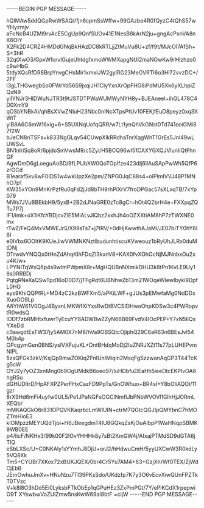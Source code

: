 -----BEGIN PGP MESSAGE-----

hQIMAw5ddQGpRwWSAQ//fjn6cpmSsWffw+99GAzbe4R0fQyzC4tQhS57wYHyzmjv
aFoNcB4UZMl9rvAcE5CgUp9QnfSUOv41E1NesB8kArN2ju+gngAcPxnVA8nK6OIY
X2Fk2D4CRZ4HMDdGNqBkHAzDC8kRTLjjZtMuVu8U+zf/f9t/MJcOI7AfSh+S+3hR
32qtXwO3/GpxWfcrvIGujeUhtdgfxmoWWMXapgNUl2maNOwKw9rHlzhzo0c9wHbG
5tdyXQsRfDR8BrpYnvgCHsMir1xmxIJW2gylRG23MeGVRTI6o3Hl72vvzDC+/2FF
l3gLTHGwegbSo0FWrYd56S9jxqiJH1ClyYxnXrOpFHG8iPdMU5Xk6yXLhpiZQxN9
ylIYNJr3HlDWuNJTR3t9tJSTDTPWaWUMWyNYH8y+BJEAneel+ihGL478C4D0XmY9
qOSbYNBkAi/qhBsXVwZNluH23Nbc0nlNcXTpsPtUv10FEKjfEuD8peyz0xq3XWiT
yiB8A6C6mW16xig+6+S5UXNqUofqQRR/w7Lt1ynQhVkGNst0Td741ooiGMi87f2W
bJeCN8riTSFs+k833NgGLqv54CUwpXlkRRdhaTnrXqgWhT1GrEs5Jnl49wLUWSvL
BN1nIriSq8oR/6pjdoSmVwsM9/c5Zyi/H5BCQ96wl51CAXYGXQJVlunIiQtFhnGF
AgwDmD6gLoeguAoBD/9fLPUbXW0QoTOpIfze423dIj6llAuSApPwWh5QfP6zrOCd
B1earaf5kv8wF0IDS1w4wkUpzXe2pm/ZNPG0JqC88s4+oiPImIVVJ48P1MNhO7p1
KW35xYOn9MnKrPzfRu0qFd2jJd8bTH9rhPiXrV7froDPGac57sXLxqTB/7xYp079
MWs7JVuBBEkbH9/5yxB+2B2dJNaGRE0zTc8gCr+hOt4Q2brH4e+FXXpqZQTu7P7j
IF1/imk+oX1iKfcYBDjcvZlE5MiALvJlQbz2xxhJh4oOZXXtiAM8hP7zTWXNE0mx
rTwZ/FeQ4MxVMWEJrS/X99sTs7+j7tRV/+0dHjKwwthAJaMi/JE07biTY0hY6I8I
e0lVbx6OOItK9KUeJiwVWMNKNztlbudunhtiscuKVweouz1bRyUhJLRx0duMtDNj
DTrwdvYNQQx0tHnZdAhqKIhFDqZl3kxnV8+KAX0fvXOhOcNjMJNnbxOu2xu4K/w+
LPYNITqWxQ6p4s9wlmPWpmX8r+MgHQUBnNXmikDHU3k8tPn1KvLE9Uy18s0RRBDj
PqtgRNeXaQSwTpd16oD0D7/jTFgRdt6UBNhwZb13m21WOqeWIewIbyki9DpfL0HG
eys9KhiQQPfRL+MD4zC2kzBWFXm5/aPKiLWF+gJUs3pEMwfaMg0NdDDxXuoOO9Lp
AfiYhW61V0OgJ4ByxnLMKWfXiYxsRwDtBVCSIDHwoOhpKDSw3c4PWRopvtR0wdsQ
IODf7zbRMHtxfuwrTyEcuYY8ADWBwZZyN66B69FvdV4IOcPEP+Y7xN5IiQsYXeDd
c0awgdtEsTW37jy5AM0X7nM8/hVa9OBSQtcOjIphQ29C6aR63n6BEsJvl54M0h4p
OPcgymGen0BNS/ysIVXFujuKL+DntBHdqMoDj2IuZNRJXZt11s77pLUHEPvmNlPL
5zsQFGk3zkV/KsjQp9mwZOKiqZFnIUnIMiqin2MsqFgSzzwanAqGP3T44TcKg5cW
OYJ2y7yOZ3xnMng0b9OgUMdkB6oeo97/luHDbfuDEaHh5ieeDtcEKPlvOA6hgRSu
dGHUDltrD/HpAFXPZPerFHxCazFD9PpTs/GnOWhuo+BR4sI+Y8bOliAQOI/11gzr
8rX9Hd6mFi4uyfw0UL5/Pe1JPaNGFsOGCINmflJbFNbWVOVl1GlhHjJORmLXEQb/
mMKAQGkO6r831OPQVKKaqrbcLmWIUIN+ctrM7QGtcQGJIpQMYbnC7hMOZTmHioE3
kIOMpzzMEYUQdTjoi+H6JBeegdmT4lU8GQkqZsKjOuAIbpP1WaHNqpSBMK9WB0EE
p4/IicF/NKHx3/99k00F2IOvYHHHk8y7sBt2KmGW4j/AIxajPTMdSD9dGTA6jTlQ
eSbLXSc/U+C0NKAly1sYYmhJ8DjU+orJ2/hHdwuCmH/5yyUXCwW3R0kdLy5VQ8Xk
Tm5+CYUBr7XKox72xBUKJQEX/0br4Cr5Yu7AM4+83+GzjXh/Wf0TEX/ZjWdCjEbB
JEmOwhuJmXv+HNuNzu7TI39PKsSdo/UKdzfp7K7y3O6vEcvXiwQUnFPZTkT0TVzc
V+k8l8O3hDd5Ei0LyksbFTkObEp1qGPuHEz3ZxPmPGt/7Y/ePlKCdX1rpepwiO9T
XYswbwVoZUlZmw5nsKwW69aI8btF
=cijW
-----END PGP MESSAGE-----
